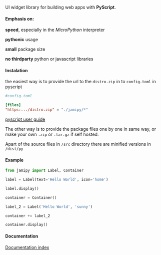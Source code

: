 
UI widget library for building web apps with **PyScript**.

#### Emphasis on:

**speed**, especially in the *MicroPython* interpreter

**pythonic** usage

**small** package size

**no thirdparty** python or javascript libraries


#### Instalation

the easiest way is to provide the url to the `distro.zip` in to `config.toml` in pyscript

```toml
#config.toml

[files]
"https:.../distro.zip" = "./jamipy/*"

```

[pyscript user guide](https://docs.pyscript.net/2025.3.1/user-guide/configuration/#files)

The other way is to provide the package files one by one in same way, or make your own `.zip` or `.tar.gz` if self hosted. 

Apart of the source files in `/src` directory there are minified versions in `/dist/py`

#### Example

```python
from jamipy import Label, Container

label = Label(text='Hello World', icon='home')

label.display()

container = Container()

label_2 = Label('Hello World', 'sunny')

container += label_2

container.display()
```


#### Documentation

[Documentation index](_jamipy_.md)